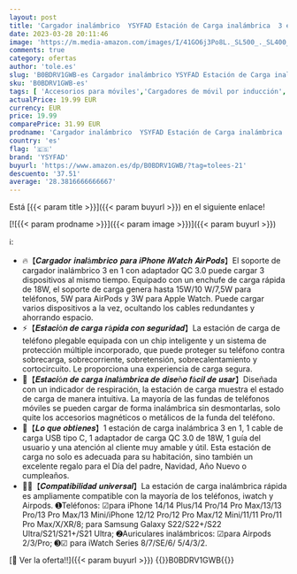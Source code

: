 ```yaml
---
layout: post
title: 'Cargador inalámbrico  YSYFAD Estación de Carga inalámbrica  3 en 1 Cargador inalambrico Rapida Compatible con iPhone 14/13/12/11/14 Pro Max/14 Pro/14 Plus/X/XR  iWatch 8/7/SE/6/5/4/3  AirPods 2/3/Pro'
date: 2023-03-28 20:11:46
image: 'https://m.media-amazon.com/images/I/41GO6j3Po8L._SL500_._SL400_.jpg'
comments: true
category: ofertas
author: 'tole.es'
slug: 'B0BDRV1GWB-es Cargador inalámbrico YSYFAD Estación de Carga inalámbrica...'
sku: 'B0BDRV1GWB-es'
tags: [ 'Accesorios para móviles','Cargadores de móvil por inducción','Cargadores para móviles','Comunicación móvil y accesorios','Electrónica','iphone','ysyfad','🇪🇸', ]
actualPrice: 19.99 EUR
currency: EUR
price: 19.99
comparePrice: 31.99 EUR
prodname: 'Cargador inalámbrico  YSYFAD Estación de Carga inalámbrica  3 en 1 Cargador inalambrico Rapida Compatible con iPhone 14/13/12/11/14 Pro Max/14 Pro/14 Plus/X/XR  iWatch 8/7/SE/6/5/4/3  AirPods 2/3/Pro'
country: 'es'
flag: '🇪🇸'
brand: 'YSYFAD'
buyurl: 'https://www.amazon.es/dp/B0BDRV1GWB/?tag=tolees-21'
descuento: '37.51'
average: '28.3816666666667'
---
```


Está [{{< param title >}}]({{< param buyurl >}}) en el siguiente enlace!

[![{{< param prodname >}}]({{< param image >}})]({{< param buyurl >}})

ℹ️:

- 🔥【𝑪𝒂𝒓𝒈𝒂𝒅𝒐𝒓 𝒊𝒏𝒂𝒍á𝒎𝒃𝒓𝒊𝒄𝒐 𝒑𝒂𝒓𝒂 𝒊𝑷𝒉𝒐𝒏𝒆 𝒊𝑾𝒂𝒕𝒄𝒉 𝑨𝒊𝒓𝑷𝒐𝒅𝒔】El soporte de cargador inalámbrico 3 en 1 con adaptador QC 3.0 puede cargar 3 dispositivos al mismo tiempo. Equipado con un enchufe de carga rápida de 18W, el soporte de carga genera hasta 15W/10 W/7,5W para teléfonos, 5W para AirPods y 3W para Apple Watch. Puede cargar varios dispositivos a la vez, ocultando los cables redundantes y ahorrando espacio.
- ⚡【𝑬𝒔𝒕𝒂𝒄𝒊ó𝒏 𝒅𝒆 𝒄𝒂𝒓𝒈𝒂 𝒓á𝒑𝒊𝒅𝒂 𝒄𝒐𝒏 𝒔𝒆𝒈𝒖𝒓𝒊𝒅𝒂𝒅】La estación de carga de teléfono plegable equipada con un chip inteligente y un sistema de protección múltiple incorporado, que puede proteger su teléfono contra sobrecarga, sobrecorriente, sobretensión, sobrecalentamiento y cortocircuito. Le proporciona una experiencia de carga segura.
- 🎃【𝑬𝒔𝒕𝒂𝒄𝒊ó𝒏 𝒅𝒆 𝒄𝒂𝒓𝒈𝒂 𝒊𝒏𝒂𝒍á𝒎𝒃𝒓𝒊𝒄𝒂 𝒅𝒆 𝒅𝒊𝒔𝒆ñ𝒐 𝒇á𝒄𝒊𝒍 𝒅𝒆 𝒖𝒔𝒂𝒓】Diseñada con un indicador de respiración, la estación de carga muestra el estado de carga de manera intuitiva. La mayoría de las fundas de teléfonos móviles se pueden cargar de forma inalámbrica sin desmontarlas, solo quite los accesorios magnéticos o metálicos de la funda del teléfono.
- 🍭【𝑳𝒐 𝒒𝒖𝒆 𝒐𝒃𝒕𝒊𝒆𝒏𝒆𝒔】1 estación de carga inalámbrica 3 en 1, 1 cable de carga USB tipo C, 1 adaptador de carga QC 3.0 de 18W, 1 guía del usuario y una atención al cliente muy amable y útil. Esta estación de carga no solo es adecuada para su habitación, sino también un excelente regalo para el Día del padre, Navidad, Año Nuevo o cumpleaños.
- 🏳️‍🌈【𝑪𝒐𝒎𝒑𝒂𝒕𝒊𝒃𝒊𝒍𝒊𝒅𝒂𝒅 𝒖𝒏𝒊𝒗𝒆𝒓𝒔𝒂𝒍】La estación de carga inalámbrica rápida es ampliamente compatible con la mayoría de los teléfonos, iwatch y Airpods. ➊Teléfonos: ☑para iPhone 14/14 Plus/14 Pro/14 Pro Max/13/13 Pro/13 Pro Max/13 Mini/iPhone 12/12 Pro/12 Pro Max/12 Mini/11/11 Pro/11 Pro Max/X/XR/8; para Samsung Galaxy S22/S22+/S22 Ultra/S21/S21+/S21 Ultra; ➋Auriculares inalámbricos: ☑para Airpods 2/3/Pro; ➌☑ para iWatch Series 8/7/SE/6/ 5/4/3/2.

[🛒 Ver la oferta!!]({{< param buyurl >}})
{{<world>}}B0BDRV1GWB{{</world>}}
